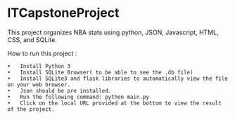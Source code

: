 # ITCapstoneProject
This project organizes NBA stats using python, JSON, Javascript, HTML, CSS, and SQLite.

How to run this project :

	•	Install Python 3
	•	Install SQLite Browser( to be able to see the .db file)
	•	Install SQLite3 and flask libraries to automatically view the file on your web browser.
	•	Json should be pre installed.
	•	Run the following command: python main.py
	•	Click on the local URL provided at the bottom to view the result of the project.





